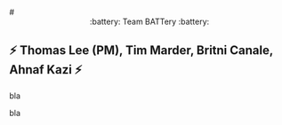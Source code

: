 <html>

<head>
# <center>:battery: Team BATTery :battery:</center>

## :zap: Thomas Lee (PM), Tim Marder, Britni Canale, Ahnaf Kazi :zap:

</head>

<body>
bla

bla
</body>

</html>
